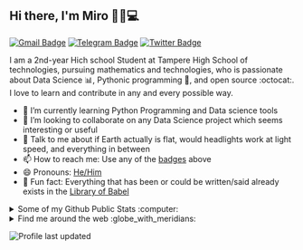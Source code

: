 ## Hi there, I'm Miro 👋🏼💻

[![Gmail Badge](https://img.shields.io/badge/-mirosopa@gmail.com-c14438?style=flat&logo=Gmail&logoColor=white)](mailto:mirosopa@gmail.com "Connect via Email")
[![Telegram Badge](https://img.shields.io/badge/-@sopanem-0088CC?style=flat&logo=Telegram&logoColor=white)](https://t.me/sopanem "Contact on Telegram")
[![Twitter Badge](https://img.shields.io/badge/-@sopanenm-00acee?style=flat&logo=Twitter&logoColor=white)](https://twitter.com/intent/follow?screen_name=samujjwaal "Follow on Twitter")

I am a 2nd-year Hich school Student at Tampere High School of technologies, pursuing mathematics and technologies, who is passionate about Data Science :bar_chart:, Pythonic programming :snake:, and open source :octocat:. I love to learn and contribute in any and every possible way.

- 🌱 I’m currently learning Python Programming and Data science tools
- 👯 I’m looking to collaborate on any Data Science project which seems interesting or useful
- 💬 Talk to me about if Earth actually is flat, would headlights work at light speed, and everything in between
- 📫 How to reach me: Use any of the [badges](#hi-there-im-miro-) above
- 😄 Pronouns: [He/Him](https://www.mypronouns.org/he-him)
- 👾 Fun fact: Everything that has been or could be written/said already exists in the [Library of Babel](https://libraryofbabel.info/)

<details>
  <summary>Some of my Github Public Stats :computer:</summary>
  
  [![My Github Stats](https://github-readme-stats.vercel.app/api?username=sopanem&show_icons=true&title_color=fff&icon_color=79ff97&text_color=9f9f9f&bg_color=151515)](https://github.com/sopanem)

  ![Profile Views](https://komarev.com/ghpvc/?username=sopanem&color=blue)
  ----
  
</details>

<details>
  <summary>Find me around the web :globe_with_meridians:</summary>
  
[![DEV Badge](https://img.shields.io/badge/-sopanem-0A0A0A?style=flat&logo=dev.to&logoColor=white)](https://dev.to/sopanem)
[![StackOverflow Badge](https://img.shields.io/badge/-sopanem-FE7A16?style=flat&logo=Stack%20Overflow&logoColor=white&)](https://stackoverflow.com/users/12843322/sopanem?tab=profile)
[![Instagram Badge](https://img.shields.io/badge/-Instagram-C13584?style=flat&logo=Instagram&logoColor=white)](https://www.instagram.com/sopanem/ "Follow on Instagram")
[![Spotify Badge](https://img.shields.io/badge/-Spotify-1DB954?style=flat&logo=Spotify&logoColor=white)](https://open.spotify.com/user/22ydzsykc57ailqsqbn4ycwsq "My Spotify playlists")
[![Reddit Badge](https://img.shields.io/badge/-u/mirosopv-FF4500?style=flat&logo=Reddit&logoColor=white)](https://www.reddit.com/user/mirosopv/ "Find on Reddit")
----

</details>

![Profile last updated](https://img.shields.io/github/last-commit/sopanem/sopanem/master?label=Last%20updated&style=flat)
